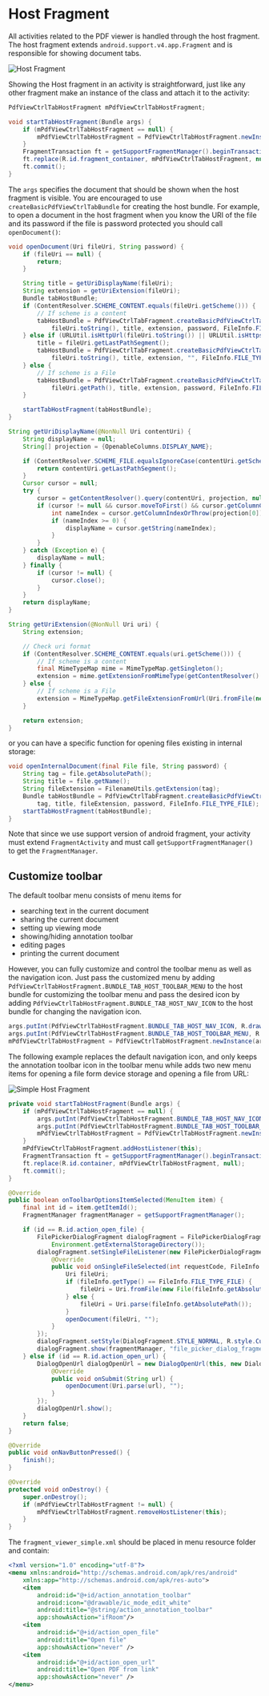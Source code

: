 # Host Fragment

All activities related to the PDF viewer is handled through the host fragment. The host fragment extends `android.support.v4.app.Fragment` and is responsible for showing document tabs.

![](https://github.com/sgong-pdftron/stranger-docs/blob/master/android/guides/basics/gif/host-fragment.gif?raw=true "Host Fragment")

Showing the Host fragment in an activity is straightforward, just like any other fragment make an instance of the class and attach it to the activity:

```java
PdfViewCtrlTabHostFragment mPdfViewCtrlTabHostFragment;

void startTabHostFragment(Bundle args) {
	if (mPdfViewCtrlTabHostFragment == null) {
		mPdfViewCtrlTabHostFragment = PdfViewCtrlTabHostFragment.newInstance(args);
	}
	FragmentTransaction ft = getSupportFragmentManager().beginTransaction();
	ft.replace(R.id.fragment_container, mPdfViewCtrlTabHostFragment, null);
	ft.commit();
}
```

The `args` specifies the document that should be shown when the host fragment is visible. You are encouraged to use `createBasicPdfViewCtrlTabBundle` for creating the host bundle. For example, to open a document in the host fragment when you know the URI of the file and its password if the file is password protected you should call `openDocument()`:

```java
void openDocument(Uri fileUri, String password) {
	if (fileUri == null) {
		return;
	}

	String title = getUriDisplayName(fileUri);
	String extension = getUriExtension(fileUri);
	Bundle tabHostBundle;	
	if (ContentResolver.SCHEME_CONTENT.equals(fileUri.getScheme())) {
		// If scheme is a content
		tabHostBundle = PdfViewCtrlTabFragment.createBasicPdfViewCtrlTabBundle(
			fileUri.toString(), title, extension, password, FileInfo.FILE_TYPE_EXTERNAL);
	} else if (URLUtil.isHttpUrl(fileUri.toString()) || URLUtil.isHttpsUrl(fileUri.toString())) {
		title = fileUri.getLastPathSegment();
		tabHostBundle = PdfViewCtrlTabFragment.createBasicPdfViewCtrlTabBundle(
			fileUri.toString(), title, extension, "", FileInfo.FILE_TYPE_OPEN_URL);
	} else {
		// If scheme is a File
		tabHostBundle = PdfViewCtrlTabFragment.createBasicPdfViewCtrlTabBundle(
			fileUri.getPath(), title, extension, password, FileInfo.FILE_TYPE_FILE);
	}

	startTabHostFragment(tabHostBundle);
}

String getUriDisplayName(@NonNull Uri contentUri) {
	String displayName = null;
	String[] projection = {OpenableColumns.DISPLAY_NAME};

	if (ContentResolver.SCHEME_FILE.equalsIgnoreCase(contentUri.getScheme())) {
		return contentUri.getLastPathSegment();
	}
	Cursor cursor = null;
	try {
		cursor = getContentResolver().query(contentUri, projection, null, null, null);
		if (cursor != null && cursor.moveToFirst() && cursor.getColumnCount() > 0 && cursor.getCount() > 0) {
			int nameIndex = cursor.getColumnIndexOrThrow(projection[0]);
			if (nameIndex >= 0) {
				displayName = cursor.getString(nameIndex);
			}
		}
	} catch (Exception e) {
		displayName = null;
	} finally {
		if (cursor != null) {
			cursor.close();
		}
	}
	return displayName;
}

String getUriExtension(@NonNull Uri uri) {
	String extension;

	// Check uri format
	if (ContentResolver.SCHEME_CONTENT.equals(uri.getScheme())) {
		// If scheme is a content
		final MimeTypeMap mime = MimeTypeMap.getSingleton();
		extension = mime.getExtensionFromMimeType(getContentResolver().getType(uri));
	} else {
		// If scheme is a File
		extension = MimeTypeMap.getFileExtensionFromUrl(Uri.fromFile(new File(uri.getPath())).toString());
	}

	return extension;
}
```

or you can have a specific function for opening files existing in internal storage:

```java
void openInternalDocument(final File file, String password) {
	String tag = file.getAbsolutePath();
	String title = file.getName();
	String fileExtension = FilenameUtils.getExtension(tag);
	Bundle tabHostBundle = PdfViewCtrlTabFragment.createBasicPdfViewCtrlTabBundle(
		tag, title, fileExtension, password, FileInfo.FILE_TYPE_FILE);
	startTabHostFragment(tabHostBundle);
}
```

Note that since we use support version of android fragment, your activity must extend `FragmentActivity` and must call `getSupportFragmentManager()` to get the `FragmentManager`.

## Customize toolbar
The default toolbar menu consists of menu items for
- searching text in the current document
- sharing the current document
- setting up viewing mode
- showing/hiding annotation toolbar
- editing pages
- printing the current document

However, you can fully customize and control the toolbar menu as well as the navigation icon. Just pass the customized menu by adding `PdfViewCtrlTabHostFragment.BUNDLE_TAB_HOST_TOOLBAR_MENU` to the host bundle for customizing the toolbar menu and pass the desired icon by adding `PdfViewCtrlTabHostFragment.BUNDLE_TAB_HOST_NAV_ICON` to the host bundle for changing the navigation icon.

```java
args.putInt(PdfViewCtrlTabHostFragment.BUNDLE_TAB_HOST_NAV_ICON, R.drawable.ic_arrow_back_white_24dp);
args.putInt(PdfViewCtrlTabHostFragment.BUNDLE_TAB_HOST_TOOLBAR_MENU, R.menu.fragment_viewer_simple);
mPdfViewCtrlTabHostFragment = PdfViewCtrlTabHostFragment.newInstance(args);
```

The following example replaces the default navigation icon, and only keeps the annotation toolbar icon in the toolbar menu while adds two new menu items for opening a file form device storage and opening a file from URL:

![](https://github.com/sgong-pdftron/stranger-docs/blob/master/android/guides/basics/gif/host-fragment-simple.gif?raw=true "Simple Host Fragment")

```java
private void startTabHostFragment(Bundle args) {
	if (mPdfViewCtrlTabHostFragment == null) {
		args.putInt(PdfViewCtrlTabHostFragment.BUNDLE_TAB_HOST_NAV_ICON, R.drawable.ic_arrow_back_white_24dp);
		args.putInt(PdfViewCtrlTabHostFragment.BUNDLE_TAB_HOST_TOOLBAR_MENU, R.menu.fragment_viewer_simple);
		mPdfViewCtrlTabHostFragment = PdfViewCtrlTabHostFragment.newInstance(args);
	}
	mPdfViewCtrlTabHostFragment.addHostListener(this);
	FragmentTransaction ft = getSupportFragmentManager().beginTransaction();
	ft.replace(R.id.container, mPdfViewCtrlTabHostFragment, null);
	ft.commit();
}

@Override
public boolean onToolbarOptionsItemSelected(MenuItem item) {
	final int id = item.getItemId();
	FragmentManager fragmentManager = getSupportFragmentManager();

	if (id == R.id.action_open_file) {
		FilePickerDialogFragment dialogFragment = FilePickerDialogFragment.newInstance(RequestCode.SELECT_FILE,
			Environment.getExternalStorageDirectory());
		dialogFragment.setSingleFileListener(new FilePickerDialogFragment.SingleFileListener() {
			@Override
			public void onSingleFileSelected(int requestCode, FileInfo fileInfo) {
				Uri fileUri;
				if (fileInfo.getType() == FileInfo.FILE_TYPE_FILE) {
					fileUri = Uri.fromFile(new File(fileInfo.getAbsolutePath()));
				} else {
					fileUri = Uri.parse(fileInfo.getAbsolutePath());
				}
				openDocument(fileUri, "");
			}
		});
		dialogFragment.setStyle(DialogFragment.STYLE_NORMAL, R.style.CustomAppTheme);
		dialogFragment.show(fragmentManager, "file_picker_dialog_fragment");
	} else if (id == R.id.action_open_url) {
		DialogOpenUrl dialogOpenUrl = new DialogOpenUrl(this, new DialogOpenUrl.DialogOpenUrlListener() {
			@Override
			public void onSubmit(String url) {
				openDocument(Uri.parse(url), "");
			}
		});
		dialogOpenUrl.show();
	}
	return false;
}

@Override
public void onNavButtonPressed() {
	finish();
}

@Override
protected void onDestroy() {
	super.onDestroy();
	if (mPdfViewCtrlTabHostFragment != null) {
		mPdfViewCtrlTabHostFragment.removeHostListener(this);
	}
}
```

The `fragment_viewer_simple.xml` should be placed in menu resource folder and contain:

```xml
<?xml version="1.0" encoding="utf-8"?>
<menu xmlns:android="http://schemas.android.com/apk/res/android"
    xmlns:app="http://schemas.android.com/apk/res-auto">
    <item
        android:id="@+id/action_annotation_toolbar"
        android:icon="@drawable/ic_mode_edit_white"
        android:title="@string/action_annotation_toolbar"
        app:showAsAction="ifRoom"/>
    <item
        android:id="@+id/action_open_file"
        android:title="Open file"
        app:showAsAction="never" />
    <item
        android:id="@+id/action_open_url"
        android:title="Open PDF from link"
        app:showAsAction="never" />
</menu>
```
